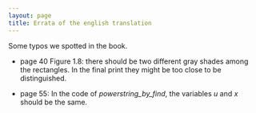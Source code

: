 ```yaml
---
layout: page
title: Errata of the english translation
---
```


Some typos we spotted in the book.

- page 40 Figure 1.8: there should be two different gray shades among the rectangles. In the final print they might be too close to be distinguished.

- page 55: In the code of *powerstring_by_find*,  the variables *u* and *x* should be the same.
